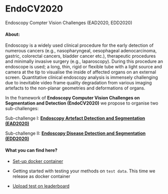 # EndoCV2020
Endoscopy Compter Vision Challenges (EAD2020, EDD2020)

#### About:
Endoscopy is a widely used clinical procedure for the early detection of numerous cancers (e.g., nasopharyngeal, oesophageal adenocarcinoma, gastric, colorectal cancers, bladder cancer etc.), therapeutic procedures and minimally invasive surgery (e.g., laparoscopy). During this procedure an endoscope is used; a long, thin, rigid or flexible tube with a light source and camera at the tip to visualise the inside of affected organs on an external screen. Quantitative clinical endoscopy analysis is immensely challenging due to inevitable video frame quality degradation from various imaging artefacts to the non-planar geometries and deformations of organs.

In the framework of **Endoscopy Computer Vision Challenges on Segmentation and Detection (EndoCV2020)** we propose to organise two sub-challenges:

Sub-challenge I:  **[Endoscopy Artefact Detection and Segmentation (EAD2020)](https://ead2020.grand-challenge.org)**

Sub-challenge II: **[Endoscopy Disease Detection and Segmentation (EDD2020)](https://edd2020.grand-challenge.org)**

#### What you can find here?

- [Set-up docker container](https://github.com/sharibox/tutorial/blob/master/docker_essentials.md)

- Getting started with testing your methods on ``test data``. This time we release as docker container

- [Upload test on leaderboard](https://github.com/sharibox/EndoCV2020/wiki) 

